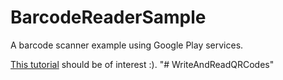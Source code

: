 # BarcodeReaderSample
A barcode scanner example using Google Play services.

[This tutorial](https://www.varvet.com/blog/android-qr-code-reader-made-easy/) should be of interest :). 
"# WriteAndReadQRCodes" 
